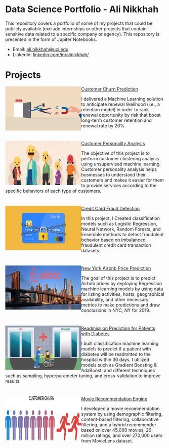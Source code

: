 # Data Science Portfolio - Ali Nikkhah
This repository covers a portfolio of some of my projects that could be publicly available (exclude internships or other projects that contain sensitive data related to a specific company or agency). This repository is presented in the form of Jupiter Notebooks.

- Email: ali.nikkhah@uci.edu
- LinkedIn: [linkedin.com/in/alinikkhah/](https://www.linkedin.com/in/alinikkhah/)

# Projects

<!-- Customer Churn Prediction  -->

<img align="left" width="240" height="140" src="https://github.com/91104311/Portfolio/blob/main/Images/Churn.jpeg"> [Customer Churn Prediction](https://github.com/91104311/Portfolio/tree/main/Customer%20Churn%20Prediction)

I delivered a Machine Learning solution to anticipate renewal likelihood (i.e., a retention model) in order to rank renewal opportunity by risk that boost long-term customer retention and renewal rate by 20%.

<!-- Customer Personality Analysis  -->
# 
<img align="left" width="240" height="140" src="https://github.com/91104311/Portfolio/blob/main/Images/customer.jpeg"> [Customer Personality Analysis](https://github.com/91104311/Portfolio/tree/main/Customer%20Personality%20Analysis)

The objective of this project is to perform customer clustering analysis using unsupervised machine learning. Customer personality analysis helps businesses to understand their customers and makes it easier for them to provide services according to the specific behaviors of each type of customers.


<!-- Credit Card Fraud Detection  -->
# 
<img align="left" width="240" height="140" src="https://github.com/91104311/Portfolio/blob/main/Images/fraud.jpeg"> [Credit Card Fraud Detection](https://github.com/91104311/Portfolio/tree/main/Credit%20Card%20Fraud%20Detection)

In this project, I Created classification models such as Logistic Regression, Neural Network, Random Forests, and Ensemble methods to detect fraudulent behavior based on imbalanced fraudulent credit card transaction datasets.

<!-- New York Airbnb Price Prediction  -->
# 
<img align="left" width="240" height="140" src="https://github.com/91104311/Portfolio/blob/main/Images/Airbnb.jpeg"> [New York Airbnb Price Prediction](https://github.com/91104311/Portfolio/tree/main/New%20York%20Airbnb%20Price%20Prediction)

The goal of this project is to predict Airbnb prices by deploying Regression machine learning models by using data for listing activities, hosts, geographical availability, and other necessary metrics to make predictions and draw conclusions in NYC, NY for 2019. 

<!-- Readmission Prediction for Patients with Diabetes  -->
# 
<img align="left" width="240" height="140" src="https://github.com/91104311/Portfolio/blob/main/Images/READMISSION.jpeg"> [Readmission Prediction for Patients with Diabetes](https://github.com/91104311/Portfolio/tree/main/Readmission%20Prediction%20for%20Patients%20with%20Diabetes)

I built classification machine learning models to predict if a patient with diabetes will be readmitted to the hospital within 30 days. I utilized models such as Gradient Boosting & AdaBoost, and different techniques such as sampling, hyperparameter tuning, and cross-validation to improve results.

<!-- Movie Recommendation Engine  -->
# 
<img align="left" width="240" height="140" src="https://github.com/91104311/Portfolio/blob/main/Images/test.png"> [Movie Recommendation Engine](https://github.com/91104311/Portfolio/tree/main/Movie%20Recommendation%20Engine)

I developed a movie recommendation system by using demographic filtering, content-based filtering, collaborative filtering, and a hybrid recommender based on over 45,000 movies, 26 million ratings, and over 270,000 users from MovieLens dataset.


